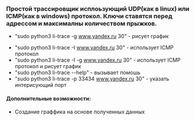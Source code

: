 ### Простой трассировщик исплоьзующий UDP(как в linux) или ICMP(как в windows) протокол. Ключи ставятся перед адрессом и максималны количеством прыжков.
+ "sudo python3 li-trace -g www.yandex.ru 30" - рисует график
* "sudo python3 li-trace -I www.yandex.ru 30" - использует ICMP протокол
* "sudo python3 li-trace -I -g www.yandex.ru 30" - использует ICMP протокол и рисует график
* "sudo python3 li-trace --help" - вызывает помошь
* "sudo python3 li-trace -p 33434 www.yandex.ru 30" - указать интерисующий порт

#### Дополнительные возможности:
* Создание граффика на основе полученных данных
